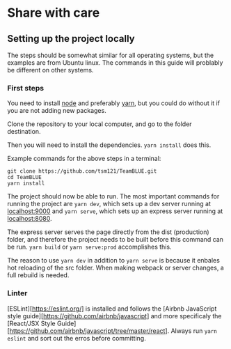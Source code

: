 # Share with care
## Setting up the project locally
The steps should be somewhat similar for all operating systems, but the examples are from Ubuntu linux. The commands in this guide will problably be different on other systems.
### First steps
You need to install [node](https://nodejs.org/en/) and preferably [yarn](https://yarnpkg.com/lang/en/docs/install/), but you could do without it if you are not adding new packages.

Clone the repository to your local computer, and go to the folder destination.

Then you will need to install the dependencies. `yarn install` does this.

Example commands for the above steps in a terminal:
```
git clone https://github.com/tsm121/TeamBLUE.git
cd TeamBLUE
yarn install
```
The project should now be able to run.
The most important commands for running the project are `yarn dev`, which sets up a dev server running at [localhost:9000](http://localhost:9000) and `yarn serve`, which sets up an express server running at [localhost:8080](http://localhost:8080).

The express server serves the page directly from the dist (production) folder, and therefore the project needs to be built before this command can be run. `yarn build` or `yarn serve:prod` accomplishes this.

The reason to use `yarn dev` in addition to `yarn serve` is because it enbales hot reloading of the src folder. When making webpack or server changes, a full rebuild is needed.
### Linter
[ESLint][https://eslint.org/] is installed and follows the [Airbnb JavaScript style guide][https://github.com/airbnb/javascript] and more specificaly the [React/JSX Style Guide][https://github.com/airbnb/javascript/tree/master/react].
Always run `yarn eslint` and sort out the erros before committing.
